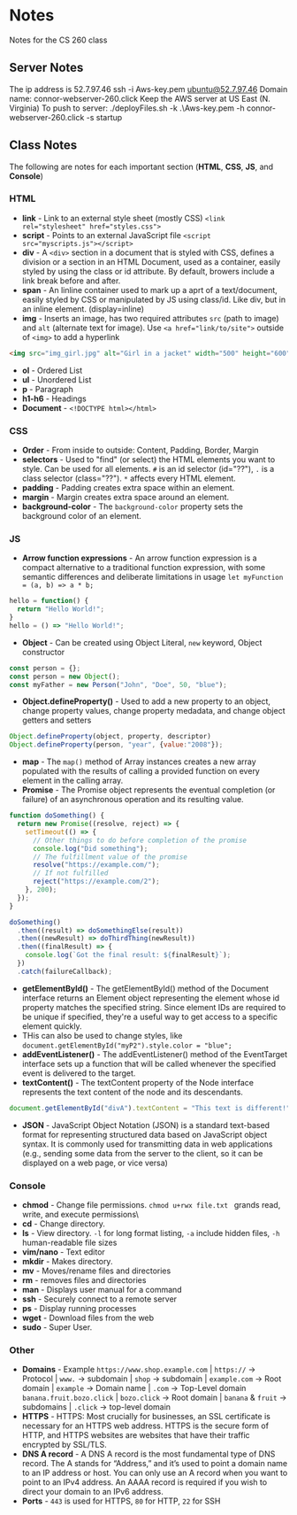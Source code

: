 # Notes
Notes for the CS 260 class

## Server Notes
The ip address is 52.7.97.46
ssh -i Aws-key.pem ubuntu@52.7.97.46
Domain name: connor-webserver-260.click
Keep the AWS server at US East (N. Virginia)
To push to server: ./deployFiles.sh -k .\Aws-key.pem -h connor-webserver-260.click -s startup

## Class Notes
The following are notes for each important section (**HTML**, **CSS**, **JS**, and **Console**)

### HTML
* **link** - Link to an external style sheet (mostly CSS) `<link rel="stylesheet" href="styles.css">`
* **script** - Points to an external JavaScript file `<script src="myscripts.js"></script>`
* **div** - A `<div>` section in a document that is styled with CSS, defines a division or a section in an HTML Document, used as a container, easily styled by using the class or id attribute. By default, browers include a link break before and after.
* **span** - An linline container used to mark up a aprt of a text/document, easily styled by CSS or manipulated by JS using class/id. Like div, but in an inline element. (display=inline)
* **img** - Inserts an image, has two required attributes `src` (path to image) and `alt` (alternate text for image). Use `<a href="link/to/site">` outside of `<img>` to add a hyperlink  
```HTML
<img src="img_girl.jpg" alt="Girl in a jacket" width="500" height="600">
```
* **ol** - Ordered List
* **ul** - Unordered List
* **p** - Paragraph
* **h1-h6** - Headings
* **Document** - `<!DOCTYPE html></html>`
### CSS
* **Order** - From inside to outside: Content, Padding, Border, Margin
* **selectors** - Used to "find" (or select) the HTML elements you want to style. Can be used for all elements. `#` is an id selector (id="??"), `.` is a class selector (class="??"). `*` affects every HTML element.
* **padding** - Padding creates extra space within an element.
* **margin** - Margin creates extra space around an element.
* **background-color** - The `background-color` property sets the background color of an element.

### JS
* **Arrow function expressions** - An arrow function expression is a compact alternative to a traditional function expression, with some semantic differences and deliberate limitations in usage `let myFunction = (a, b) => a * b;`
```js
hello = function() {
  return "Hello World!";
}
hello = () => "Hello World!";
```
* **Object** - Can be created using Object Literal, `new` keyword, Object constructor
```js
const person = {};
const person = new Object();
const myFather = new Person("John", "Doe", 50, "blue");
```
* **Object.defineProperty()** - Used to add a new property to an object, change property values, change property medadata, and change object getters and setters
```js
Object.defineProperty(object, property, descriptor)
Object.defineProperty(person, "year", {value:"2008"});
```
* **map** - The `map()` method of Array instances creates a new array populated with the results of calling a provided function on every element in the calling array.
* **Promise** - The Promise object represents the eventual completion (or failure) of an asynchronous operation and its resulting value.
```js
function doSomething() {
  return new Promise((resolve, reject) => {
    setTimeout(() => {
      // Other things to do before completion of the promise
      console.log("Did something");
      // The fulfillment value of the promise
      resolve("https://example.com/");
      // If not fulfilled
      reject("https://example.com/2");
    }, 200);
  });
}
```
```js
doSomething()
  .then((result) => doSomethingElse(result))
  .then((newResult) => doThirdThing(newResult))
  .then((finalResult) => {
    console.log(`Got the final result: ${finalResult}`);
  })
  .catch(failureCallback);
```
* **getElementById()** - The getElementById() method of the Document interface returns an Element object representing the element whose id property matches the specified string. Since element IDs are required to be unique if specified, they're a useful way to get access to a specific element quickly.
* THis can also be used to change styles, like `document.getElementById("myP2").style.color = "blue";`
* **addEventListener()** - The addEventListener() method of the EventTarget interface sets up a function that will be called whenever the specified event is delivered to the target.
* **textContent()** - The textContent property of the Node interface represents the text content of the node and its descendants.
```js
document.getElementById("divA").textContent = "This text is different!";
```
* **JSON** - JavaScript Object Notation (JSON) is a standard text-based format for representing structured data based on JavaScript object syntax. It is commonly used for transmitting data in web applications (e.g., sending some data from the server to the client, so it can be displayed on a web page, or vice versa)

### Console
* **chmod** - Change file permissions. `chmod u+rwx file.txt ` grands read, write, and execute permissions\
* **cd** - Change directory.
* **ls** - View directory. `-l` for long format listing, `-a` include hidden files, `-h` human-readable file sizes
* **vim/nano** - Text editor
* **mkdir** - Makes directory.
* **mv** - Moves/rename files and directories
* **rm** - removes files and directories
* **man** - Displays user manual for a command
* **ssh** - Securely connect to a remote server
* **ps** - Display running processes
* **wget** - Download files from the web
* **sudo** - Super User.

### Other
* **Domains** - Example `https://www.shop.example.com` | `https://` -> Protocol | `www.` -> subdomain  | `shop` -> subdomain | `example.com` -> Root domain | `example` -> Domain name  | `.com` -> Top-Level domain
`banana.fruit.bozo.click` | `bozo.click` -> Root domain | `banana` & `fruit` -> subdomains | `.click` -> top-level domain
* **HTTPS** - HTTPS: Most crucially for businesses, an SSL certificate is necessary for an HTTPS web address. HTTPS is the secure form of HTTP, and HTTPS websites are websites that have their traffic encrypted by SSL/TLS.
* **DNS A record** -  A DNS A record is the most fundamental type of DNS record. The A stands for “Address,” and it’s used to point a domain name to an IP address or host. You can only use an A record when you want to point to an IPv4 address. An AAAA record is required if you wish to direct your domain to an IPv6 address. 
* **Ports** - `443` is used for HTTPS, `80` for HTTP, `22` for SSH
